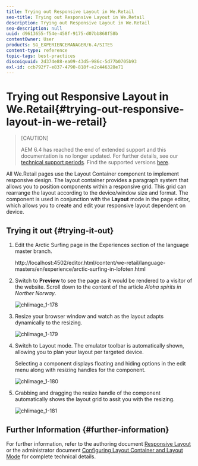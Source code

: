 ```yaml
---
title: Trying out Responsive Layout in We.Retail
seo-title: Trying out Responsive Layout in We.Retail
description: Trying out Responsive Layout in We.Retail
seo-description: null
uuid: d9613655-f54e-458f-9175-d07bb868f58b
contentOwner: User
products: SG_EXPERIENCEMANAGER/6.4/SITES
content-type: reference
topic-tags: best-practices
discoiquuid: 2d374e88-ea09-43d5-986c-5d77b0705b93
exl-id: ccb792f7-e837-4790-818f-e2c446328e71
---
```

# Trying out Responsive Layout in We.Retail{#trying-out-responsive-layout-in-we-retail}

>[CAUTION]
>
>AEM 6.4 has reached the end of extended support and this documentation is no longer updated. For further details, see our [technical support periods](https://helpx.adobe.com/support/programs/eol-matrix.html). Find the supported versions [here](https://experienceleague.adobe.com/docs/).

All We.Retail pages use the Layout Container component to implement responsive design. The layout container provides a paragraph system that allows you to position components within a responsive grid. This grid can rearrange the layout according to the device/window size and format. The component is used in conjunction with the **Layout** mode in the page editor, which allows you to create and edit your responsive layout dependent on device.

## Trying it out {#trying-it-out}

1. Edit the Arctic Surfing page in the Experiences section of the language master branch.

   http://localhost:4502/editor.html/content/we-retail/language-masters/en/experience/arctic-surfing-in-lofoten.html

1. Switch to **Preview** to see the page as it would be rendered to a visitor of the website. Scroll down to the content of the article *Aloha spirits in Norther Norway*.

   ![chlimage_1-178](assets/chlimage_1-178.png)

1. Resize your browser window and watch as the layout adapts dynamically to the resizing.

   ![chlimage_1-179](assets/chlimage_1-179.png)

1. Switch to Layout mode. The emulator toolbar is automatically shown, allowing you to plan your layout per targeted device.

   Selecting a component displays floating and hiding options in the edit menu along with resizing handles for the component.

   ![chlimage_1-180](assets/chlimage_1-180.png)

1. Grabbing and dragging the resize handle of the component automatically shows the layout grid to assit you with the resizing.

   ![chlimage_1-181](assets/chlimage_1-181.png)

## Further Information {#further-information}

For further information, refer to the authoring document [Responsive Layout](/help/sites-authoring/responsive-layout.md) or the administrator document [Configuring Layout Container and Layout Mode](/help/sites-administering/configuring-responsive-layout.md) for complete technical details.

